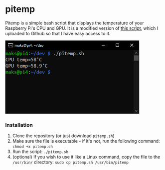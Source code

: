 # pitemp

Pitemp is a simple bash script that displays the temperature of your Raspberry Pi's CPU and GPU.
It is a modified version of [this script](https://www.cyberciti.biz/faq/linux-find-out-raspberry-pi-gpu-and-arm-cpu-temperature-command/), which I uploaded to Github so that I have easy access to it.

![](example.png)

### Installation

1. Clone the repository (or just download `pitemp.sh`)
2. Make sure the file is executable - if it's not, run the following command:
`chmod +x pitemp.sh`
3. Run the script:
`./pitemp.sh`
4. (optional) If you wish to use it like a Linux command, copy the file to the `/usr/bin/` directory:
`sudo cp pitemp.sh /usr/bin/pitemp`
